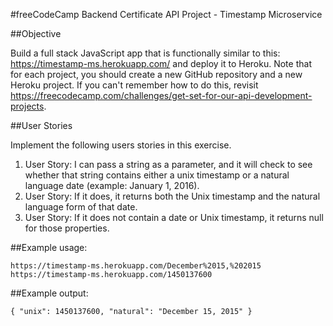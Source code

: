#freeCodeCamp Backend Certificate API Project - Timestamp Microservice

##Objective

Build a full stack JavaScript app that is functionally similar to this: https://timestamp-ms.herokuapp.com/ and deploy it to Heroku. Note that for each project, you should create a new GitHub repository and a new Heroku project. If you can't remember how to do this, revisit https://freecodecamp.com/challenges/get-set-for-our-api-development-projects.

##User Stories

Implement the following users stories in this exercise.

1. User Story: I can pass a string as a parameter, and it will check to see whether that string contains either a unix timestamp or a natural language date (example: January 1, 2016).
2. User Story: If it does, it returns both the Unix timestamp and the natural language form of that date.
3. User Story: If it does not contain a date or Unix timestamp, it returns null for those properties.

##Example usage:
```
https://timestamp-ms.herokuapp.com/December%2015,%202015
https://timestamp-ms.herokuapp.com/1450137600
```
##Example output:
```
{ "unix": 1450137600, "natural": "December 15, 2015" }
```
